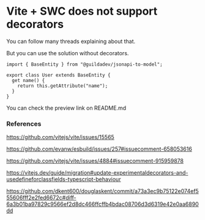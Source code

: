
# Vite + SWC does not support decorators

You can follow many threads explaining about that.

But you can use the solution without decorators.

```tsx
import { BaseEntity } from "@guildadev/jsonapi-to-model";

export class User extends BaseEntity {
  get name() {
    return this.getAttribute("name");
  }
}
```

You can check the preview link on README.md

### References

https://github.com/vitejs/vite/issues/15565

https://github.com/evanw/esbuild/issues/257#issuecomment-658053616

https://github.com/vitejs/vite/issues/4884#issuecomment-915959878

https://vitejs.dev/guide/migration#update-experimentaldecorators-and-usedefineforclassfields-typescript-behaviour

https://github.com/dkent600/douglaskent/commit/a73a3ec9b75122e074ef555606fff2e2fed6672c#diff-6a3b01ba97829c9566ef2d8dc466ffcffb4bdac08706d3d6319e42e0aa6890dd